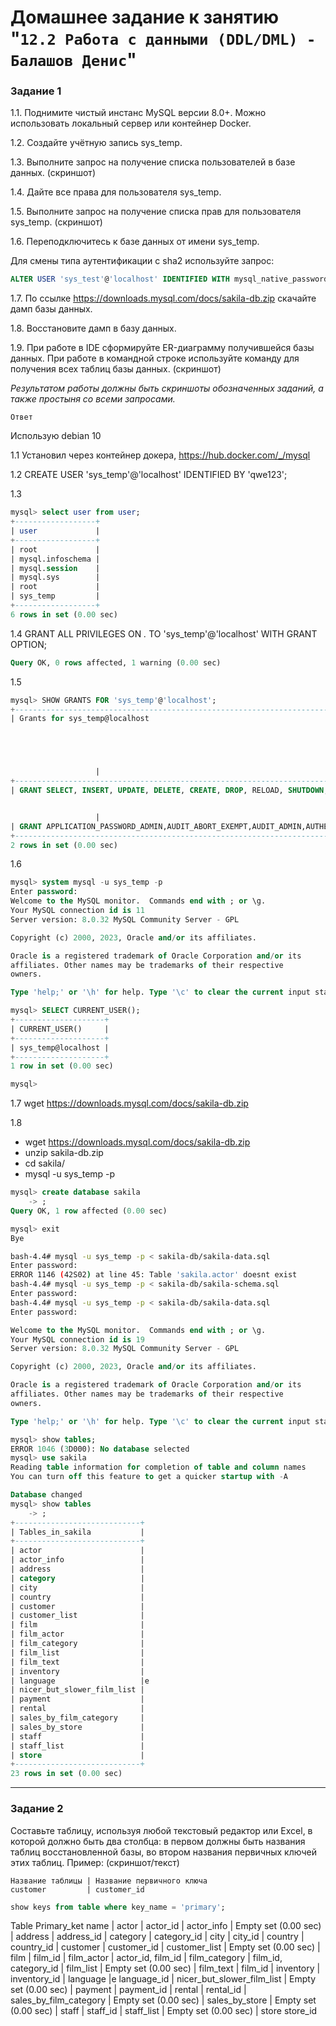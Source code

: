 # Домашнее задание к занятию "`12.2 Работа с данными (DDL/DML) - Балашов Денис`"
   
### Задание 1
1.1. Поднимите чистый инстанс MySQL версии 8.0+. Можно использовать локальный сервер или контейнер Docker.

1.2. Создайте учётную запись sys_temp. 

1.3. Выполните запрос на получение списка пользователей в базе данных. (скриншот)

1.4. Дайте все права для пользователя sys_temp. 

1.5. Выполните запрос на получение списка прав для пользователя sys_temp. (скриншот)

1.6. Переподключитесь к базе данных от имени sys_temp.

Для смены типа аутентификации с sha2 используйте запрос: 
```sql
ALTER USER 'sys_test'@'localhost' IDENTIFIED WITH mysql_native_password BY 'password';
```
1.7. По ссылке https://downloads.mysql.com/docs/sakila-db.zip скачайте дамп базы данных.

1.8. Восстановите дамп в базу данных.

1.9. При работе в IDE сформируйте ER-диаграмму получившейся базы данных. При работе в командной строке используйте команду для получения всех таблиц базы данных. (скриншот)

*Результатом работы должны быть скриншоты обозначенных заданий, а также простыня со всеми запросами.*

`Ответ`

Использую debian 10

1.1 Установил через контейнер докера, https://hub.docker.com/_/mysql

1.2 CREATE USER 'sys_temp'@'localhost' IDENTIFIED BY 'qwe123';

1.3 
```sql
mysql> select user from user;
+------------------+
| user             |
+------------------+
| root             |
| mysql.infoschema |
| mysql.session    |
| mysql.sys        |
| root             |
| sys_temp         |
+------------------+
6 rows in set (0.00 sec)
```
1.4 GRANT ALL PRIVILEGES ON *.* TO 'sys_temp'@'localhost' WITH GRANT OPTION;
```sql
Query OK, 0 rows affected, 1 warning (0.00 sec)
```
1.5 
```sql
mysql> SHOW GRANTS FOR 'sys_temp'@'localhost';
+------------------------------------------------------------------------------------------------------------------------------------------------------------------------------------------------------------------------------------------------------------------------------------------------------------------------------------------------------------------------------------------------------------------------------------------------------------------------------------------------------------------------------------------------------------------------------------------------------------------------------------------------------------------------------------------------------------------------------------------------------------------------------+
| Grants for sys_temp@localhost





                   |
+------------------------------------------------------------------------------------------------------------------------------------------------------------------------------------------------------------------------------------------------------------------------------------------------------------------------------------------------------------------------------------------------------------------------------------------------------------------------------------------------------------------------------------------------------------------------------------------------------------------------------------------------------------------------------------------------------------------------------------------------------------------------------+
| GRANT SELECT, INSERT, UPDATE, DELETE, CREATE, DROP, RELOAD, SHUTDOWN, PROCESS, FILE, REFERENCES, INDEX, ALTER, SHOW DATABASES, SUPER, CREATE TEMPORARY TABLES, LOCK TABLES, EXECUTE, REPLICATION SLAVE, REPLICATION CLIENT, CREATE VIEW, SHOW VIEW, CREATE ROUTINE, ALTER ROUTINE, CREATE USER, EVENT, TRIGGER, CREATE TABLESPACE, CREATE ROLE, DROP ROLE ON *.* TO `sys_temp`@`localhost` WITH GRANT OPTION


                   |
| GRANT APPLICATION_PASSWORD_ADMIN,AUDIT_ABORT_EXEMPT,AUDIT_ADMIN,AUTHENTICATION_POLICY_ADMIN,BACKUP_ADMIN,BINLOG_ADMIN,BINLOG_ENCRYPTION_ADMIN,CLONE_ADMIN,CONNECTION_ADMIN,ENCRYPTION_KEY_ADMIN,FIREWALL_EXEMPT,FLUSH_OPTIMIZER_COSTS,FLUSH_STATUS,FLUSH_TABLES,FLUSH_USER_RESOURCES,GROUP_REPLICATION_ADMIN,GROUP_REPLICATION_STREAM,INNODB_REDO_LOG_ARCHIVE,INNODB_REDO_LOG_ENABLE,PASSWORDLESS_USER_ADMIN,PERSIST_RO_VARIABLES_ADMIN,REPLICATION_APPLIER,REPLICATION_SLAVE_ADMIN,RESOURCE_GROUP_ADMIN,RESOURCE_GROUP_USER,ROLE_ADMIN,SENSITIVE_VARIABLES_OBSERVER,SERVICE_CONNECTION_ADMIN,SESSION_VARIABLES_ADMIN,SET_USER_ID,SHOW_ROUTINE,SYSTEM_USER,SYSTEM_VARIABLES_ADMIN,TABLE_ENCRYPTION_ADMIN,XA_RECOVER_ADMIN ON *.* TO `sys_temp`@`localhost` WITH GRANT OPTION |
+------------------------------------------------------------------------------------------------------------------------------------------------------------------------------------------------------------------------------------------------------------------------------------------------------------------------------------------------------------------------------------------------------------------------------------------------------------------------------------------------------------------------------------------------------------------------------------------------------------------------------------------------------------------------------------------------------------------------------------------------------------------------------+
2 rows in set (0.00 sec)
```
1.6 

```sql
mysql> system mysql -u sys_temp -p
Enter password:
Welcome to the MySQL monitor.  Commands end with ; or \g.
Your MySQL connection id is 11
Server version: 8.0.32 MySQL Community Server - GPL

Copyright (c) 2000, 2023, Oracle and/or its affiliates.

Oracle is a registered trademark of Oracle Corporation and/or its
affiliates. Other names may be trademarks of their respective
owners.

Type 'help;' or '\h' for help. Type '\c' to clear the current input statement.

mysql> SELECT CURRENT_USER();
+--------------------+
| CURRENT_USER()     |
+--------------------+
| sys_temp@localhost |
+--------------------+
1 row in set (0.00 sec)

mysql>
```
1.7 wget https://downloads.mysql.com/docs/sakila-db.zip

1.8 
- wget https://downloads.mysql.com/docs/sakila-db.zip
- unzip sakila-db.zip
- cd sakila/
- mysql -u sys_temp -p
```sql
mysql> create database sakila
    -> ;
Query OK, 1 row affected (0.00 sec)

mysql> exit
Bye
```
```sh
bash-4.4# mysql -u sys_temp -p < sakila-db/sakila-data.sql
Enter password:
ERROR 1146 (42S02) at line 45: Table 'sakila.actor' doesnt exist
bash-4.4# mysql -u sys_temp -p < sakila-db/sakila-schema.sql
Enter password:
bash-4.4# mysql -u sys_temp -p < sakila-db/sakila-data.sql
Enter password:
```

```sql
Welcome to the MySQL monitor.  Commands end with ; or \g.
Your MySQL connection id is 19
Server version: 8.0.32 MySQL Community Server - GPL

Copyright (c) 2000, 2023, Oracle and/or its affiliates.

Oracle is a registered trademark of Oracle Corporation and/or its
affiliates. Other names may be trademarks of their respective
owners.

Type 'help;' or '\h' for help. Type '\c' to clear the current input statement.

mysql> show tables;
ERROR 1046 (3D000): No database selected
mysql> use sakila
Reading table information for completion of table and column names
You can turn off this feature to get a quicker startup with -A

Database changed
mysql> show tables
    -> ;
+----------------------------+
| Tables_in_sakila           |
+----------------------------+
| actor                      |
| actor_info                 |
| address                    |
| category                   |
| city                       |
| country                    |
| customer                   |
| customer_list              |
| film                       |
| film_actor                 |
| film_category              |
| film_list                  |
| film_text                  |
| inventory                  |
| language                   |e
| nicer_but_slower_film_list |
| payment                    |
| rental                     |
| sales_by_film_category     |
| sales_by_store             |
| staff                      |
| staff_list                 |
| store                      |
+----------------------------+
23 rows in set (0.00 sec)
```

---

### Задание 2
Составьте таблицу, используя любой текстовый редактор или Excel, в которой должно быть два столбца: в первом должны быть названия таблиц восстановленной базы, во втором названия первичных ключей этих таблиц. Пример: (скриншот/текст)
```
Название таблицы | Название первичного ключа
customer         | customer_id
```
```sql
show keys from table where key_name = 'primary';
```
Table	Primary_ket name
| actor |	actor_id
| actor_info |	Empty set (0.00 sec)
| address |	address_id
| category |	category_id
| city |	city_id
| country |	country_id
| customer |	customer_id
| customer_list |	Empty set (0.00 sec)
| film |	film_id
| film_actor |	actor_id, film_id
| film_category |	film_id,  category_id 
| film_list |	Empty set (0.00 sec)
| film_text |	film_id
| inventory |	inventory_id
| language |e	language_id
| nicer_but_slower_film_list |	Empty set (0.00 sec)
| payment |	payment_id
| rental |	rental_id
| sales_by_film_category |	Empty set (0.00 sec)
| sales_by_store |	Empty set (0.00 sec)
| staff |	staff_id
| staff_list |	Empty set (0.00 sec)
| store	store_id
